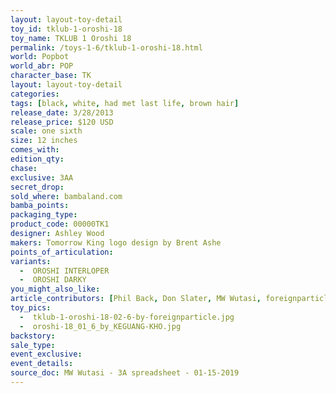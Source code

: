 ```yaml
---
layout: layout-toy-detail 
toy_id: tklub-1-oroshi-18
toy_name: TKLUB 1 Oroshi 18
permalink: /toys-1-6/tklub-1-oroshi-18.html
world: Popbot
world_abr: POP
character_base: TK
layout: layout-toy-detail
categories: 
tags: [black, white, had met last life, brown hair]
release_date: 3/28/2013
release_price: $120 USD
scale: one sixth
size: 12 inches 
comes_with: 
edition_qty: 
chase: 
exclusive: 3AA
secret_drop: 
sold_where: bambaland.com
bamba_points: 
packaging_type: 
product_code: 00000TK1
designer: Ashley Wood
makers: Tomorrow King logo design by Brent Ashe
points_of_articulation: 
variants: 
  -  OROSHI INTERLOPER
  -  OROSHI DARKY
you_might_also_like: 
article_contributors: [Phil Back, Don Slater, MW Wutasi, foreignparticle, Keguang Kho, Brent Ashe]
toy_pics: 
  -  tklub-1-oroshi-18-02-6-by-foreignparticle.jpg
  -  oroshi-18_01_6_by_KEGUANG-KHO.jpg
backstory: 
sale_type: 
event_exclusive: 
event_details: 
source_doc: MW Wutasi - 3A spreadsheet - 01-15-2019
---
```

 
